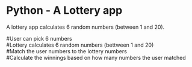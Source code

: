 # Python - A Lottery app
A lottery app calculates 6 random numbers (between 1 and 20).

#User can pick 6 numbers <br>
#Lottery calculates 6 random numbers (bettween 1 and 20) <br>
#Match the user numbers to the lottery numbers <br>
#Calculate the winnings based on how many numbers the user matched
